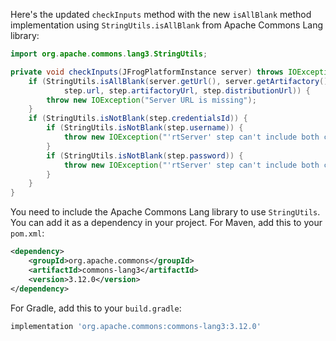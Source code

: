 Here's the updated `checkInputs` method with the new `isAllBlank` method implementation using `StringUtils.isAllBlank` from Apache Commons Lang library:

```java
import org.apache.commons.lang3.StringUtils;

private void checkInputs(JFrogPlatformInstance server) throws IOException {
    if (StringUtils.isAllBlank(server.getUrl(), server.getArtifactory().getUrl(), server.getDistribution().getUrl(),
            step.url, step.artifactoryUrl, step.distributionUrl)) {
        throw new IOException("Server URL is missing");
    }
    if (StringUtils.isNotBlank(step.credentialsId)) {
        if (StringUtils.isNotBlank(step.username)) {
            throw new IOException("'rtServer' step can't include both credentialsId and username");
        }
        if (StringUtils.isNotBlank(step.password)) {
            throw new IOException("'rtServer' step can't include both credentialsId and password");
        }
    }
}
```

You need to include the Apache Commons Lang library to use `StringUtils`. You can add it as a dependency in your project. For Maven, add this to your `pom.xml`:

```xml
<dependency>
    <groupId>org.apache.commons</groupId>
    <artifactId>commons-lang3</artifactId>
    <version>3.12.0</version>
</dependency>
```

For Gradle, add this to your `build.gradle`:

```groovy
implementation 'org.apache.commons:commons-lang3:3.12.0'
```